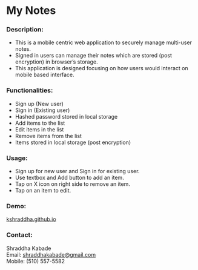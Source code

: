 # My Notes

### Description:

 * This is a mobile centric web application to securely manage multi-user notes. 
 * Signed in users can manage their notes which are stored (post encryption) in browser’s storage.
 * This application is designed focusing on how users would interact on mobile based interface.

### Functionalities:

 * Sign up (New user)
 * Sign in (Existing user)
 * Hashed password stored in local storage
 * Add items to the list
 * Edit items in the list
 * Remove items from the list
 * Items stored in local storage (post encryption)


### Usage:

 * Sign up for new user and Sign in for existing user.
 * Use textbox and Add button to add an item.
 * Tap on X icon on right side to remove an item.
 * Tap on an item to edit.
 
### Demo:
 
 [kshraddha.github.io](http://kshraddha.github.io) 

### Contact:

 Shraddha Kabade  
 Email: shraddhakabade@gmail.com  
 Mobile: (510) 557-5582  
